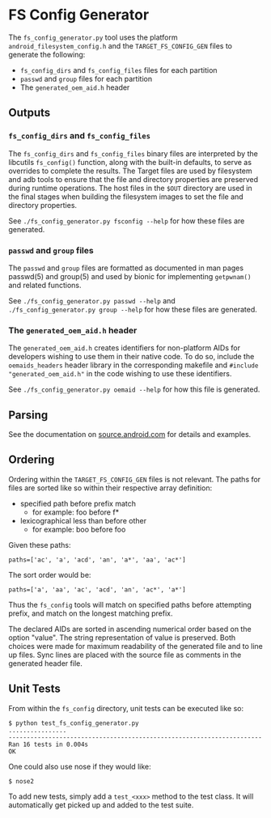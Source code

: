 # FS Config Generator

The `fs_config_generator.py` tool uses the platform `android_filesystem_config.h` and the
`TARGET_FS_CONFIG_GEN` files to generate the following:
* `fs_config_dirs` and `fs_config_files` files for each partition
* `passwd` and `group` files for each partition
* The `generated_oem_aid.h` header

## Outputs

### `fs_config_dirs` and `fs_config_files`

The `fs_config_dirs` and `fs_config_files` binary files are interpreted by the libcutils
`fs_config()` function, along with the built-in defaults, to serve as overrides to complete the
results. The Target files are used by filesystem and adb tools to ensure that the file and directory
properties are preserved during runtime operations. The host files in the `$OUT` directory are used
in the final stages when building the filesystem images to set the file and directory properties.

See `./fs_config_generator.py fsconfig --help` for how these files are generated.

### `passwd` and `group` files

The `passwd` and `group` files are formatted as documented in man pages passwd(5) and group(5) and
used by bionic for implementing `getpwnam()` and related functions.

See `./fs_config_generator.py passwd --help` and `./fs_config_generator.py group --help` for how
these files are generated.

### The `generated_oem_aid.h` header

The `generated_oem_aid.h` creates identifiers for non-platform AIDs for developers wishing to use
them in their native code.  To do so, include the `oemaids_headers` header library in the
corresponding makefile and `#include "generated_oem_aid.h"` in the code wishing to use these
identifiers.

See `./fs_config_generator.py oemaid --help` for how this file is generated.

## Parsing

See the documentation on [source.android.com](https://source.android.com/devices/tech/config/filesystem#configuring-aids) for details and examples.


## Ordering

Ordering within the `TARGET_FS_CONFIG_GEN` files is not relevant. The paths for files are sorted
like so within their respective array definition:
 * specified path before prefix match
   * for example: foo before f*
 * lexicographical less than before other
   * for example: boo before foo

Given these paths:

    paths=['ac', 'a', 'acd', 'an', 'a*', 'aa', 'ac*']

The sort order would be:

    paths=['a', 'aa', 'ac', 'acd', 'an', 'ac*', 'a*']

Thus the `fs_config` tools will match on specified paths before attempting prefix, and match on the
longest matching prefix.

The declared AIDs are sorted in ascending numerical order based on the option "value". The string
representation of value is preserved. Both choices were made for maximum readability of the
generated file and to line up files. Sync lines are placed with the source file as comments in the
generated header file.

## Unit Tests

From within the `fs_config` directory, unit tests can be executed like so:

    $ python test_fs_config_generator.py
    ................
    ----------------------------------------------------------------------
    Ran 16 tests in 0.004s
    OK


One could also use nose if they would like:

    $ nose2

To add new tests, simply add a `test_<xxx>` method to the test class. It will automatically
get picked up and added to the test suite.
